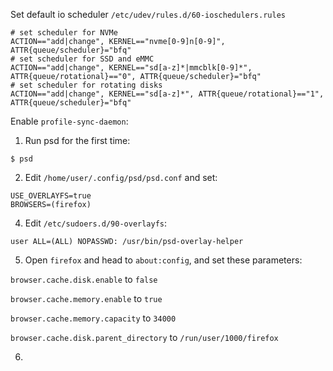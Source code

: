 Set default io scheduler
`/etc/udev/rules.d/60-ioschedulers.rules`
```
# set scheduler for NVMe
ACTION=="add|change", KERNEL=="nvme[0-9]n[0-9]", ATTR{queue/scheduler}="bfq"
# set scheduler for SSD and eMMC
ACTION=="add|change", KERNEL=="sd[a-z]*|mmcblk[0-9]*", ATTR{queue/rotational}=="0", ATTR{queue/scheduler}="bfq"
# set scheduler for rotating disks
ACTION=="add|change", KERNEL=="sd[a-z]*", ATTR{queue/rotational}=="1", ATTR{queue/scheduler}="bfq"
```

Enable `profile-sync-daemon`:
1. Run psd for the first time:
```
$ psd
```
2. Edit `/home/user/.config/psd/psd.conf` and set:
```
USE_OVERLAYFS=true
BROWSERS=(firefox)
```
4. Edit `/etc/sudoers.d/90-overlayfs`:
```
user ALL=(ALL) NOPASSWD: /usr/bin/psd-overlay-helper
```
5. Open `firefox` and head to `about:config`, and set these parameters:

`browser.cache.disk.enable` to `false`

`browser.cache.memory.enable` to `true`

`browser.cache.memory.capacity` to `34000`

`browser.cache.disk.parent_directory` to `/run/user/1000/firefox`

6.
